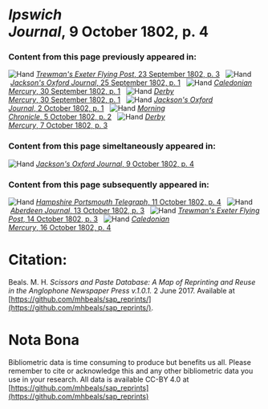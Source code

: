 # *Ipswich Journal*, 9 October 1802, p. 4  
  
### Content from this page previously appeared in:  
![Hand](http://scissorsandpaste.net/wp-content/uploads/2017/06/smallhandpointer.png) [*Trewman's Exeter Flying Post*, 23 September 1802, p. 3](https://mhbeals.github.io/sap_html/Trewman's-Exeter-Flying-Post/Trewman's-Exeter-Flying-Post-23-September-1802-p-3)  
![Hand](http://scissorsandpaste.net/wp-content/uploads/2017/06/smallhandpointer.png) [*Jackson's Oxford Journal*, 25 September 1802, p. 1](https://mhbeals.github.io/sap_html/Jackson's-Oxford-Journal/Jackson's-Oxford-Journal-25-September-1802-p-1)  
![Hand](http://scissorsandpaste.net/wp-content/uploads/2017/06/smallhandpointer.png) [*Caledonian Mercury*, 30 September 1802, p. 1](https://mhbeals.github.io/sap_html/Caledonian-Mercury/Caledonian-Mercury-30-September-1802-p-1)  
![Hand](http://scissorsandpaste.net/wp-content/uploads/2017/06/smallhandpointer.png) [*Derby Mercury*, 30 September 1802, p. 1](https://mhbeals.github.io/sap_html/Derby-Mercury/Derby-Mercury-30-September-1802-p-1)  
![Hand](http://scissorsandpaste.net/wp-content/uploads/2017/06/smallhandpointer.png) [*Jackson's Oxford Journal*, 2 October 1802, p. 1](https://mhbeals.github.io/sap_html/Jackson's-Oxford-Journal/Jackson's-Oxford-Journal-2-October-1802-p-1)  
![Hand](http://scissorsandpaste.net/wp-content/uploads/2017/06/smallhandpointer.png) [*Morning Chronicle*, 5 October 1802, p. 2](https://mhbeals.github.io/sap_html/Morning-Chronicle/Morning-Chronicle-5-October-1802-p-2)  
![Hand](http://scissorsandpaste.net/wp-content/uploads/2017/06/smallhandpointer.png) [*Derby Mercury*, 7 October 1802, p. 3](https://mhbeals.github.io/sap_html/Derby-Mercury/Derby-Mercury-7-October-1802-p-3)  
  
### Content from this page simeltaneously appeared in:  
![Hand](http://scissorsandpaste.net/wp-content/uploads/2017/06/smallhandpointer.png) [*Jackson's Oxford Journal*, 9 October 1802, p. 4](https://mhbeals.github.io/sap_html/Jackson's-Oxford-Journal/Jackson's-Oxford-Journal-9-October-1802-p-4)  
  
### Content from this page subsequently appeared in:  
![Hand](http://scissorsandpaste.net/wp-content/uploads/2017/06/smallhandpointer.png) [*Hampshire Portsmouth Telegraph*, 11 October 1802, p. 4](https://mhbeals.github.io/sap_html/Hampshire-Portsmouth-Telegraph/Hampshire-Portsmouth-Telegraph-11-October-1802-p-4)  
![Hand](http://scissorsandpaste.net/wp-content/uploads/2017/06/smallhandpointer.png) [*Aberdeen Journal*, 13 October 1802, p. 3](https://mhbeals.github.io/sap_html/Aberdeen-Journal/Aberdeen-Journal-13-October-1802-p-3)  
![Hand](http://scissorsandpaste.net/wp-content/uploads/2017/06/smallhandpointer.png) [*Trewman's Exeter Flying Post*, 14 October 1802, p. 3](https://mhbeals.github.io/sap_html/Trewman's-Exeter-Flying-Post/Trewman's-Exeter-Flying-Post-14-October-1802-p-3)  
![Hand](http://scissorsandpaste.net/wp-content/uploads/2017/06/smallhandpointer.png) [*Caledonian Mercury*, 16 October 1802, p. 4](https://mhbeals.github.io/sap_html/Caledonian-Mercury/Caledonian-Mercury-16-October-1802-p-4)  


# Citation: 

Beals. M. H. *Scissors and Paste Database: A Map of Reprinting and Reuse in the Anglophone Newspaper Press v.1.0.1.* 2 June 2017. Available at [https://github.com/mhbeals/sap_reprints/](https://github.com/mhbeals/sap_reprints/). 

# Nota Bona

Bibliometric data is time consuming to produce but benefits us all. Please remember to cite or acknowledge this and any other bibliometric data you use in your research. All data is available CC-BY 4.0 at [https://github.com/mhbeals/sap_reprints](https://github.com/mhbeals/sap_reprints)